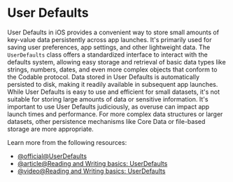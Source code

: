 # User Defaults

User Defaults in iOS provides a convenient way to store small amounts of key-value data persistently across app launches. It's primarily used for saving user preferences, app settings, and other lightweight data. The `UserDefaults` class offers a standardized interface to interact with the defaults system, allowing easy storage and retrieval of basic data types like strings, numbers, dates, and even more complex objects that conform to the Codable protocol. Data stored in User Defaults is automatically persisted to disk, making it readily available in subsequent app launches. While User Defaults is easy to use and efficient for small datasets, it's not suitable for storing large amounts of data or sensitive information. It's important to use User Defaults judiciously, as overuse can impact app launch times and performance. For more complex data structures or larger datasets, other persistence mechanisms like Core Data or file-based storage are more appropriate.

Learn more from the following resources:

- [@official@UserDefaults](https://developer.apple.com/documentation/foundation/userdefaults)
- [@article@Reading and Writing basics: UserDefaults](https://www.hackingwithswift.com/read/12/2/reading-and-writing-basics-userdefaults)
- [@video@Reading and Writing basics: UserDefaults](https://www.youtube.com/watch?v=WHKLXI8baJk&t=1s)